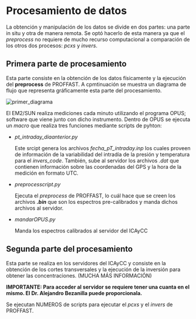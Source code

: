 # Procesamiento de datos

La obtención y manipulación de los datos se divide en dos partes: una parte in situ y otra de manera remota. 
Se optó hacerlo de esta manera ya que el _preprocess_ no requiere de mucho recurso computacional a comparación de los otros dos procesos: _pcxs_ y _invers_.

## Primera parte de procesamiento

Esta parte consiste en la obtención de los datos físicamente y la ejecución del __preprocess__ de PROFFAST. A cpmtinuación se muestra un diagrama de flujo que representa gráficamente esta parte del procesamiento. 

![primer_diagrama](/PROFFAST-ICAyCC/images/primer_diagrama.png)

El EM2/SUN realiza mediciones cada minuto utilizando el programa OPUS; software que viene junto con dicho instrumento.
Dentro de OPUS se ejecuta un _macro_ que realiza tres funciones mediante scripts de pyhton:

* _pt_intraday_diaanterior.py_

    Este srcipt genera los archivos _fecha_pT_intraday.inp_ los cuales proveen de información de la variabilidad del intradía de la presión y temperatura para el _invers_code_.
    También, sube al servidor los archivos _.dat_ que contienen información sobre las coordenadas del GPS y la hora de la medición en formato UTC.
    
* _preprocesscript.py_

    Ejecuta el _preprocess_ de PROFFAST, lo cuál hace que se creen los archivos ___.bin___ que son los espectros pre-calibrados y manda dichos archivos al servidor.   
    
* _mandarOPUS.py_

    Manda los espectros calibrados al servidor del ICAyCC
    
## Segunda parte del procesamiento

Esta parte se realiza en los servidores del ICAyCC y consiste en la obtención de los cortes transversales y la ejecución de la inversión para obtener las concentraciones. (MUCHA MÁS INFORMACIÓN)

__IMPORTANTE: Para acceder al servidor se requiere tener una cuanta en el mismo. El Dr. Alejandro Bezanilla puede proporcionala.__

Se ejecutan NUMEROS de scripts para ejecutar el _pcxs_ y el _invers_ de PROFFAST.
